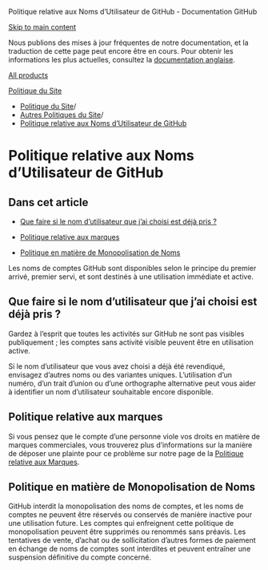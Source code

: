 Politique relative aux Noms d’Utilisateur de GitHub - Documentation GitHub

[Skip to main content](#main-content)

Nous publions des mises à jour fréquentes de notre documentation, et la traduction de cette page peut encore être en cours. Pour obtenir les informations les plus actuelles, consultez la [documentation anglaise](/en).

[All products](/fr)

[Politique du Site](/fr/site-policy)

* [Politique du Site](/fr/site-policy)/
* [Autres Politiques du Site](/fr/site-policy/other-site-policies)/
* [Politique relative aux Noms d’Utilisateur de GitHub](/fr/site-policy/other-site-policies/github-username-policy)

Politique relative aux Noms d’Utilisateur de GitHub
==========

Dans cet article
----------

* [Que faire si le nom d’utilisateur que j’ai choisi est déjà pris ?](#what-if-the-username-i-want-is-already-taken)

* [Politique relative aux marques](#trademark-policy)

* [Politique en matière de Monopolisation de Noms](#name-squatting-policy)

Les noms de comptes GitHub sont disponibles selon le principe du premier arrivé, premier servi, et sont destinés à une utilisation immédiate et active.

[](#what-if-the-username-i-want-is-already-taken)Que faire si le nom d’utilisateur que j’ai choisi est déjà pris ?
----------

Gardez à l’esprit que toutes les activités sur GitHub ne sont pas visibles publiquement ; les comptes sans activité visible peuvent être en utilisation active.

Si le nom d’utilisateur que vous avez choisi a déjà été revendiqué, envisagez d’autres noms ou des variantes uniques. L’utilisation d’un numéro, d’un trait d’union ou d’une orthographe alternative peut vous aider à identifier un nom d’utilisateur souhaitable encore disponible.

[](#trademark-policy)Politique relative aux marques
----------

Si vous pensez que le compte d’une personne viole vos droits en matière de marques commerciales, vous trouverez plus d’informations sur la manière de déposer une plainte pour ce problème sur notre page de la [Politique relative aux Marques](/fr/site-policy/content-removal-policies/github-trademark-policy).

[](#name-squatting-policy)Politique en matière de Monopolisation de Noms
----------

GitHub interdit la monopolisation des noms de comptes, et les noms de comptes ne peuvent être réservés ou conservés de manière inactive pour une utilisation future. Les comptes qui enfreignent cette politique de monopolisation peuvent être supprimés ou renommés sans préavis. Les tentatives de vente, d’achat ou de sollicitation d’autres formes de paiement en échange de noms de comptes sont interdites et peuvent entraîner une suspension définitive du compte concerné.
